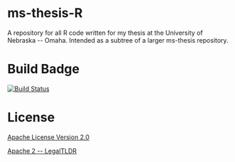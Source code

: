 # ms-thesis-R
A repository for all R code written for my thesis at the University of Nebraska -- Omaha. Intended as a subtree of a larger ms-thesis repository.

# Build Badge
[![Build Status](https://travis-ci.org/RHagenson/ms-thesis-R.svg?branch=master)](https://travis-ci.org/RHagenson/ms-thesis-R)

# License
[Apache License Version 2.0](./LICENSE)

[Apache 2 -- LegalTLDR](https://tldrlegal.com/license/apache-license-2.0-(apache-2.0)#summary)
